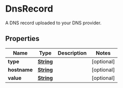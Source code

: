 

# DnsRecord

A DNS record uploaded to your DNS provider.

## Properties

| Name | Type | Description | Notes |
|------------ | ------------- | ------------- | -------------|
|**type** | [**String**](String.md) |  |  [optional] |
|**hostname** | [**String**](String.md) |  |  [optional] |
|**value** | [**String**](String.md) |  |  [optional] |



